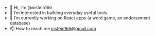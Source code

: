 - 👋 Hi, I’m @mstein166
- 👀 I’m interested in building everyday useful tools
- 🌱 I’m currently working on React apps (a word game, an endorsement database)
- 📫 How to reach me mstein166@gmail.com

<!---
mstein166/mstein166 is a ✨ special ✨ repository because its `README.md` (this file) appears on your GitHub profile.
You can click the Preview link to take a look at your changes.
--->
